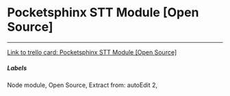 # Pocketsphinx STT Module [Open Source]



---

[Link to trello card: Pocketsphinx STT Module [Open Source]](https://trello.com/c/4Sep5D0S)

##### Labels

Node module, Open Source, Extract from: autoEdit 2, 